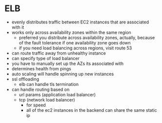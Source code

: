 # ELB

- evenly distributes traffic between EC2 instances that are associated with it
- works only across availability zones within the same region
  - preferred you distribute across availability zones, actually, because of the fault tolerance if one availability zone goes down
  - if you need load balancing across regions, visit route 53
- can route traffic away from unhealthy instance
- can specify type of load balancer
- you have to manually set up the AZs its associated with
- determines health from pings
- auto scaling will handle spinning up new instances
- ssl offloading
  - elb can handle tls termination
- can handle routing based on
  - url params (application load balancer)
  - tcp (network load balancer)
    - for speed
    - all of the ec2 instances in the backend can share the same static ip